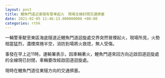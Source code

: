 ```yaml
---
layout: post
title: 鯉魚門道近東隧有警車起火　現場全線封閉交通擠塞
date: 2021-02-05 11:46:13.000000000 +08:00
categories: rthk
---
```


一輛警車駛至東區海底隧道近鯉魚門道迴旋處交界突然冒煙起火，現場所見，火勢相當猛烈，濃煙席捲半空，消防到場將火救熄，無人受傷。

事發在早上近11時，運輸署表示，因車輛著火，鯉魚門道來回方向近啟田道迴旋處的全線現已封閉，車輛要改經啟田道迴旋處。

現時在鯉魚門道往東隧方向的交通擠塞。
